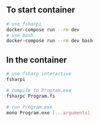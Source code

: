 ## To start container

```sh
# use fsharpi
docker-compose run --rm dev
# use bash
docker-compose run --rm dev bash
```

## In the container

```bash
# use fsharp interactive
fsharpi

# compile to Program.exe
fsharpc Program.fs

# run Program.exe
mono Program.exe [...arguments]
```